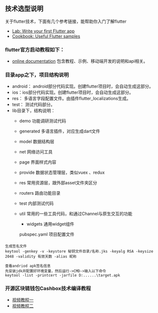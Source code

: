 
## 技术选型说明
关于flutter技术，下面有几个参考链接，能帮助你入门了解flutter
- [Lab: Write your first Flutter app](https://flutter.dev/docs/get-started/codelab)
- [Cookbook: Useful Flutter samples](https://flutter.dev/docs/cookbook)

### flutter官方启动教程如下：
- [online documentation](https://flutter.dev/docs) 包含教程、示例、移动端开发的说明和api相关。

### 目录app之下，项目结构说明
-  android： android部分代码实现。创建flutter项目时，会自动生成这部分。
-  ios：ios部分代码实现。创建flutter项目时，会自动生成这部分。
-  res： 多语言字段配置文件。由插件flutter_localizations生成。
-  test： 测试代码部分。
-  lib目录下，结构说明：
   - demo        功能调研测试代码
   - generated   多语言插件，对应生成dart文件
   - model       数据结构层
   - net         网络访问工具
   - page        界面样式内容
   - provide     数据状态管理层，类似vuex 、redux
   - res         常用资源层，跟外部asset文件夹区分
   - routers     路由功能目录
   - test        内部测试代码
   - util        常用的一些工具代码，和通过Channel与原生交互的功能
     - widgets     通用widget组件

     pubspec.yaml   项目配置文件

####
    生成签名文件
    keytool -genkey -v -keystore 秘钥文件目录/名称.jks -keyalg RSA -keysize 2048 -validity 有效天数 -alias 昵称

    查看andriod apk签名信息
    先安装jdk并配置好环境变量，然后运行->CMD->输入以下命令
    keytool -list -printcert -jarfile D:......\target.apk

### 开源区块链钱包Cashbox技术编译教程
-   [视频教程一](https://v.qq.com/x/page/y3126jrbjzz.html)
-   [视频教程二](https://v.qq.com/x/page/v3129z5fsci.html)

